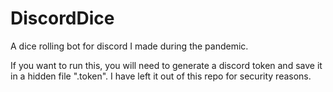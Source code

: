 # DiscordDice

A dice rolling bot for discord I made during the pandemic.

If you want to run this, you will need to generate a discord token and save it in a hidden file ".token".  I have left it out of this repo for security reasons.

